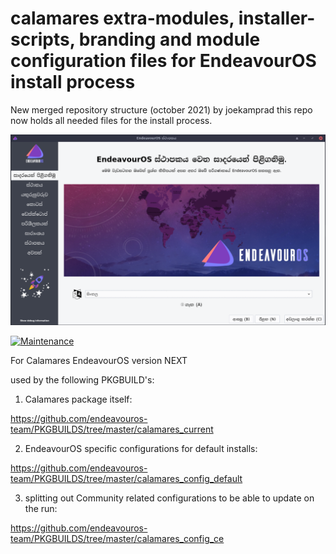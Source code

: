 # calamares extra-modules, installer-scripts, branding and module configuration files for EndeavourOS install process
New merged repository structure (october 2021) by joekamprad this repo now holds all needed files for the install process.

[![calamares-welcome](https://raw.githubusercontent.com/endeavouros-team/screenshots/master/eos-calamares-nov21.png)]()

[![Maintenance](https://img.shields.io/maintenance/yes/2021.svg)]()

For Calamares EndeavourOS version NEXT

used by the following PKGBUILD's:

1. Calamares package itself:

https://github.com/endeavouros-team/PKGBUILDS/tree/master/calamares_current

2. EndeavourOS specific configurations for default installs:

https://github.com/endeavouros-team/PKGBUILDS/tree/master/calamares_config_default

3. splitting out Community related configurations to be able to update on the run:

https://github.com/endeavouros-team/PKGBUILDS/tree/master/calamares_config_ce


